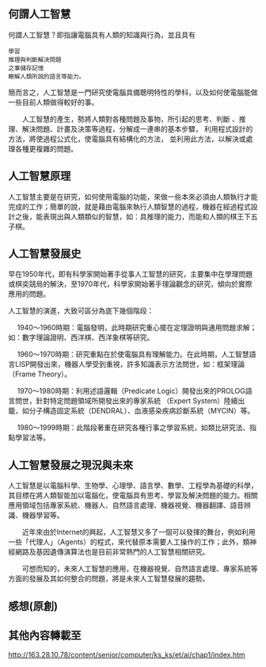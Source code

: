 ## 何謂人工智慧

何謂人工智慧？即指讓電腦具有人類的知識與行為，並且具有

    學習
    推理與判斷解決問題
    之事儲存記憶
    瞭解人類所說的語言等能力。

簡而言之，人工智慧是一門研究使電腦具備聰明特性的學科，以及如何使電腦能做一些目前人類做得較好的事。

　　人工智慧的產生，勢將人類對各種問題及事物，所引起的思考、判斷 、推理、解決問題、計畫及決策等過程，分解成一連串的基本步驟， 利用程式設計的方法，將使過程公式化，使電腦具有結構化的方法， 並利用此方法，以解決或處理各種更複雜的問題。

## 人工智慧原理
人工智慧主要是在研究，如何使用電腦的功能，來做一些本來必須由人類執行才能完成的工作；簡單的說，就是藉由電腦來執行人類智慧的過程，機器在經過程式設計之後，能表現出與人類類似的智慧，如：具推理的能力，而能和人類的棋王下五子棋。

## 人工智慧發展史
早在1950年代，即有科學家開始著手從事人工智慧的研究，主要集中在學理問題或棋奕競局的解決，至1970年代，科學家開始著手理論觀念的研究，傾向於實際應用的問題。

人工智慧的演進，大致可區分為底下幾個階段：

　 1940～1960時期：電腦發明，此時期研究重心擺在定理證明與通用問題求解；如：數字理論證明、西洋棋、西洋象棋等研究。

　 1960～1970時期：研究重點在於使電腦具有理解能力。在此時期，人工智慧語言LISP開發出來，機器人學受到重視，許多知識表示方法問世，如：框架理論（Frame Theory）。

　 1970～1980時期：利用述語邏輯（Predicate Logic）開發出來的PROLOG語言問世，針對特定問題領域所開發出來的專家系統
（Expert System）陸續出籠，如分子構造固定系統（DENDRAL）、血液感染疾病診斷系統（MYCIN）等。

　 1980～1999時期：此階段著重在研究各種行事之學習系統，如類比研究法、指點學習法等。

## 人工智慧發展之現況與未來

   人工智慧是以電腦科學、生物學、心理學、語言學、數學、工程學為基礎的科學，其目標在將人類智能加以電腦化，使電腦具有思考、學習及解決問題的能力。相關應用領域包括專家系統、機器人、自然語言處理、機器視覺、機器翻譯、語音辨識、機器學習等。

　　近年來由於Internet的興起，人工智慧又多了一個可以發揮的舞台，例如利用一些「代理人」（Agents）的程式，來代替原本需要人工操作的工作；此外，類神經網路及基因遺傳演算法也是目前非常熱門的人工智慧相關研究。

　　可想而知的，未來人工智慧的應用，在機器視覺、自然語言處理、專家系統等方面的發展及其如何整合的問題，將是未來人工智慧發展的趨勢。
## 感想(原創)


## 其他內容轉載至
http://163.28.10.78/content/senior/computer/ks_ks/et/ai/chap1/index.htm
